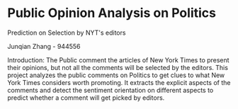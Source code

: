 # Public Opinion Analysis on Politics
Prediction on Selection by NYT's editors

Junqian Zhang - 944556

Introduction:
The Public comment the articles of New York Times to present their opinions, but not all the comments will be selected by the editors. This project analyzes the public comments on Politics to get clues to what New York Times considers worth promoting. It extracts the explicit aspects of the comments and detect the sentiment orientation on different aspects to predict whether a comment will get picked by editors.
